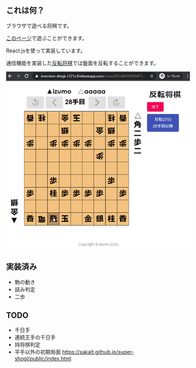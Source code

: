 ## これは何？

ブラウザで遊べる将棋です。

[このページ](https://izumo27.github.io/react-shogi/)で遊ぶことができます。

React.jsを使って実装しています。

通信機能を実装した[反転将棋](https://inversion-shogi-c121c.firebaseapp.com/)では盤面を反転することができます。

![](/public/shogi_pv.gif)

## 実装済み
- 駒の動き
- 詰み判定
- 二歩

## TODO
- 千日手
- 連続王手の千日手
- 持将棋判定
- 平手以外の初期局面
https://sakalt.github.io/super-shogi/public/index.html
